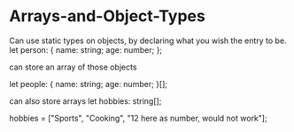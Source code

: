 # Arrays-and-Object-Types

Can use static types on objects, by declaring what you wish the entry to be.
let person: {
name: string;
age: number;
};

can store an array of those objects

let people: {
name: string;
age: number;
}[];

can also store arrays
let hobbies: string[];

hobbies = ["Sports", "Cooking", "12 here as number, would not work"];
